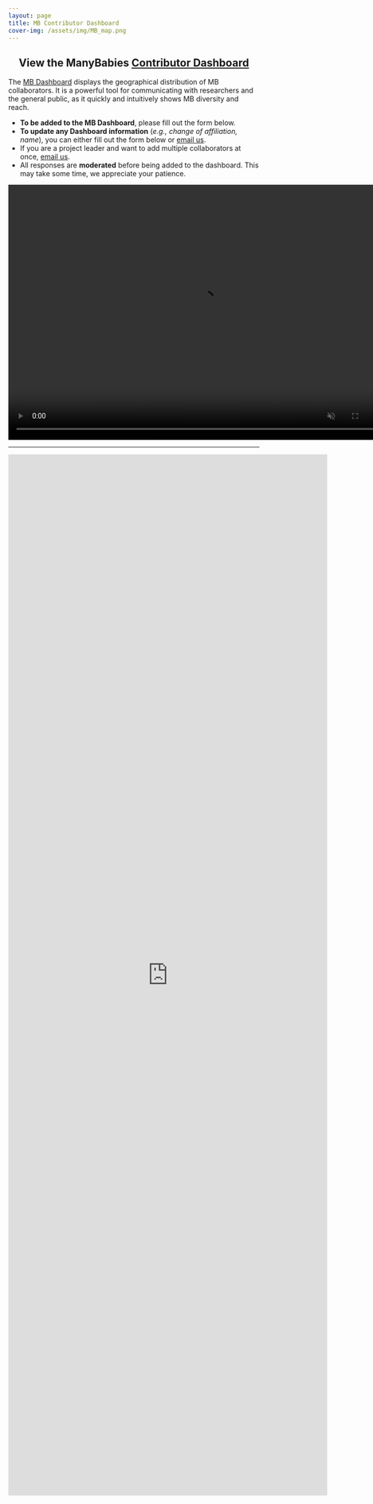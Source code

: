 ```yaml
---
layout: page
title: MB Contributor Dashboard
cover-img: /assets/img/MB_map.png
---
```


<section>
<h2 align="center">View the ManyBabies <a href="https://manybabies.shinyapps.io/shiny_mb_map/" target="blank">Contributor Dashboard</a></h2>
</section>

The [MB Dashboard](https://manybabies.shinyapps.io/shiny_mb_map/) displays the geographical distribution of MB collaborators. It is a powerful tool for communicating with researchers and the general public, as it quickly and intuitively shows MB diversity and reach.


* **To be added to the MB Dashboard**, please fill out the form below.
* **To update any Dashboard information** (*e.g., change of affiliation, name*), you can either fill out the form below or [email us](mailto:manybabiesconsortium@gmail.com).
* If you are a project leader and want to add multiple collaborators at once, [email us](mailto:manybabiesconsortium@gmail.com).
* All responses are **moderated** before being added to the dashboard. This may take some time, we appreciate your patience.

<a href="https://manybabies.shinyapps.io/shiny_mb_map/" target="blank"><video muted autoplay="autoplay" loop="loop" width="768" height="512">
  <source src="/assets/img/dashboard_overview.mp4" type="video/mp4">  
</video></a>

***
<iframe src="https://docs.google.com/forms/d/e/1FAIpQLSc8_SKJ0TD0MdRTNsf_f84olEc4MAxSFkA1BtAxDjX-OdlWuw/viewform?embedded=true" width="640" height="2089" frameborder="0" marginheight="0" marginwidth="0">Loading…</iframe>